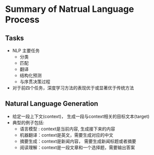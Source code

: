 # Summary of Natrual Language Process

## Tasks
- NLP 主要任务
	- 分类
	- 匹配
	- 翻译
	- 结构化预测
	- 与序贯决策过程
- 对于前四个任务，深度学习方法的表现优于或显著优于传统方法


## Natural Language Generation 
+ 给定一段上下文(context)， 生成一段与context相关的目标文本(target)
+ 典型的例子包括:
    + 语言模型 : context是当前内容, 生成接下来的内容
    + 机器翻译：context是英文，需要生成对应的中文
    + 摘要生成：context是新闻内容， 需要生成新闻标题或者摘要
    + 阅读理解：context是一段文章和一个选择题，需要输出答案